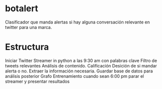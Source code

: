 # botalert
Clasificador que manda alertas si hay alguna conversación relevante en twitter para una marca.

# Estructura

Iniciar Twitter Streamer in python a las 9:30 am con palabras clave
Filtro de tweets relevantes
Análisis de contenido.
Calificación
Desición de si mandar alerta o no.
Extraer la información necesaria.
Guardar base de datos para análisis posterior
Grafo
Entrenamiento
cuando sean 6:00 pm parar el streamer y presentar resultados

